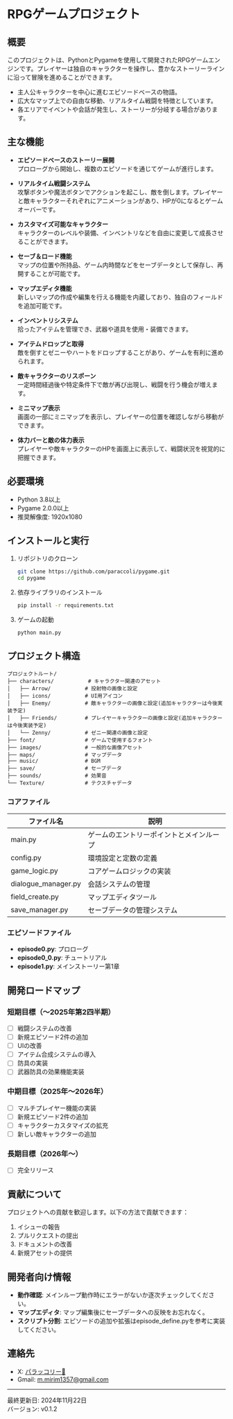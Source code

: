 # RPGゲームプロジェクト

## 概要
このプロジェクトは、PythonとPygameを使用して開発されたRPGゲームエンジンです。プレイヤーは独自のキャラクターを操作し、豊かなストーリーラインに沿って冒険を進めることができます。

- 主人公キャラクターを中心に進むエピソードベースの物語。
- 広大なマップ上での自由な移動、リアルタイム戦闘を特徴としています。
- 各エリアでイベントや会話が発生し、ストーリーが分岐する場合があります。

## 主な機能
- **エピソードベースのストーリー展開**  
  プロローグから開始し、複数のエピソードを通じてゲームが進行します。

- **リアルタイム戦闘システム**  
  攻撃ボタンや魔法ボタンでアクションを起こし、敵を倒します。プレイヤーと敵キャラクターそれぞれにアニメーションがあり、HPが0になるとゲームオーバーです。

- **カスタマイズ可能なキャラクター**  
  キャラクターのレベルや装備、インベントリなどを自由に変更して成長させることができます。

- **セーブ＆ロード機能**  
  マップの位置や所持品、ゲーム内時間などをセーブデータとして保存し、再開することが可能です。

- **マップエディタ機能**  
  新しいマップの作成や編集を行える機能を内蔵しており、独自のフィールドを追加可能です。

- **インベントリシステム**  
  拾ったアイテムを管理でき、武器や道具を使用・装備できます。

- **アイテムドロップと取得**  
  敵を倒すとゼニーやハートをドロップすることがあり、ゲームを有利に進められます。

- **敵キャラクターのリスポーン**  
  一定時間経過後や特定条件下で敵が再び出現し、戦闘を行う機会が増えます。

- **ミニマップ表示**  
  画面の一部にミニマップを表示し、プレイヤーの位置を確認しながら移動ができます。

- **体力バーと敵の体力表示**  
  プレイヤーや敵キャラクターのHPを画面上に表示して、戦闘状況を視覚的に把握できます。

## 必要環境
- Python 3.8以上  
- Pygame 2.0.0以上  
- 推奨解像度: 1920x1080

## インストールと実行

1. リポジトリのクローン
    ```sh
    git clone https://github.com/paraccoli/pygame.git
    cd pygame
    ```

2. 依存ライブラリのインストール
    ```sh
    pip install -r requirements.txt
    ```

3. ゲームの起動
    ```sh
    python main.py
    ```

## プロジェクト構造
```
プロジェクトルート/
├── characters/           # キャラクター関連のアセット
│   ├── Arrow/           # 投射物の画像と設定
│   ├── icons/           # UI用アイコン
│   ├── Enemy/           # 敵キャラクターの画像と設定(追加キャラクターは今後実装予定)
│   ├── Friends/         # プレイヤーキャラクターの画像と設定(追加キャラクターは今後実装予定)
│   └── Zenny/           # ゼニー関連の画像と設定
├── font/                # ゲームで使用するフォント
├── images/              # 一般的な画像アセット
├── maps/                # マップデータ
├── music/               # BGM
├── save/                # セーブデータ
├── sounds/              # 効果音
└── Texture/             # テクスチャデータ
```

### コアファイル
| ファイル名       | 説明                        |
|------------------|-----------------------------|
| main.py          | ゲームのエントリーポイントとメインループ |
| config.py        | 環境設定と定数の定義                 |
| game_logic.py    | コアゲームロジックの実装             |
| dialogue_manager.py | 会話システムの管理              |
| field_create.py  | マップエディタツール                 |
| save_manager.py  | セーブデータの管理システム            |


### エピソードファイル
- **episode0.py**: プロローグ  
- **episode0_0.py**: チュートリアル  
- **episode1.py**: メインストーリー第1章  

## 開発ロードマップ
### 短期目標（〜2025年第2四半期）
- [ ] 戦闘システムの改善  
- [ ] 新規エピソード2件の追加  
- [ ] UIの改善  
- [ ] アイテム合成システムの導入
- [ ] 防具の実装
- [ ] 武器防具の効果機能実装

### 中期目標（2025年〜2026年）
- [ ] マルチプレイヤー機能の実装
- [ ] 新規エピソード2件の追加  
- [ ] キャラクターカスタマイズの拡充  
- [ ] 新しい敵キャラクターの追加

### 長期目標（2026年〜）
- [ ] 完全リリース

## 貢献について
プロジェクトへの貢献を歓迎します。以下の方法で貢献できます：

1. イシューの報告  
2. プルリクエストの提出  
3. ドキュメントの改善  
4. 新規アセットの提供  

## 開発者向け情報
- **動作確認**: メインループ動作時にエラーがないか逐次チェックしてください。
- **マップエディタ**: マップ編集後にセーブデータへの反映をお忘れなく。
- **スクリプト分割**: エピソードの追加や拡張はepisode_define.pyを参考に実装してください。

## 連絡先
- X: [パラッコリー🥦](https://x.com/Paraccoli)  
- Gmail: m.mirim1357@gmail.com  

---
最終更新日: 2024年11月22日  
バージョン: v0.1.2

